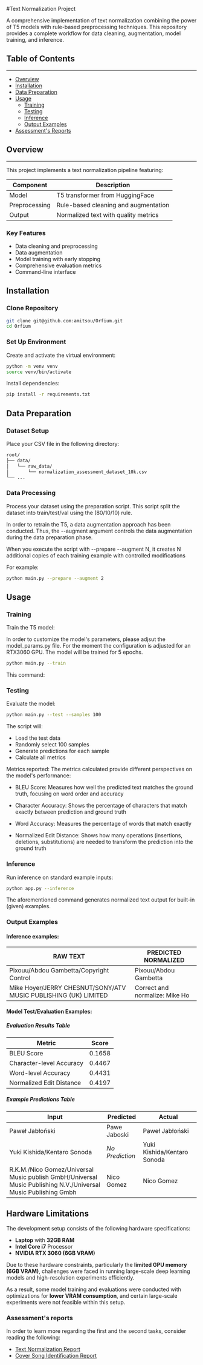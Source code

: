 #Text Normalization Project

A comprehensive implementation of text normalization combining the power of T5 models with rule-based preprocessing techniques.
This repository provides a complete workflow for data cleaning, augmentation, model training, and inference.

## Table of Contents
---------------

* [Overview](#overview)
* [Installation](#installation)
* [Data Preparation](#data-preparation)
* [Usage](#usage)
  * [Training](#training)
  * [Testing](#testing)
  * [Inference](#inference)
  * [Output Examples](#output-examples)
* [Assessment's Reports](#assessments-reports)

## Overview
--------

This project implements a text normalization pipeline featuring:

| Component | Description |
|-----------|-------------|
| Model     | T5 transformer from HuggingFace |
| Preprocessing | Rule-based cleaning and augmentation |
| Output    | Normalized text with quality metrics |

### Key Features

- Data cleaning and preprocessing
-  Data augmentation
-  Model training with early stopping
-  Comprehensive evaluation metrics
-  Command-line interface

## Installation

### Clone Repository

```bash
git clone git@github.com:amitsou/Orfium.git
cd Orfium
```

### Set Up Environment

Create and activate the virtual environment:

```bash
python -m venv venv
source venv/bin/activate
```

Install dependencies:

```bash
pip install -r requirements.txt
```

## Data Preparation

### Dataset Setup

Place your CSV file in the following directory:
```markdown
root/
├── data/
│   └── raw_data/
│       └── normalization_assessment_dataset_10k.csv
└── ...
```

### Data Processing

Process your dataset using the preparation script. This script
split the dataset into train/test/val using the (80/10/10) rule.

In order to retrain the T5, a data augmentation approach has been conducted.
Thus, the --augment argument controls the data augmentation during the data preparation phase.

When you execute the script with --prepare --augment N, it creates N additional
copies of each training example with controlled modifications

For example:

```bash
python main.py --prepare --augment 2
```

## Usage

### Training

Train the T5 model:

In order to customize the model's parameters, please adjsut the model_params.py file.
For the moment the configuration is adjusted for an RTX3060 GPU.
The model will be trained for 5 epochs.

```bash
python main.py --train
```

This command:

### Testing

Evaluate the model:

```bash
python main.py --test --samples 100
```

The script will:
- Load the test data
- Randomly select 100 samples
- Generate predictions for each sample
- Calculate all metrics

Metrics reported:
The metrics calculated provide different perspectives on the model's performance:

- BLEU Score: Measures how well the predicted text matches the ground truth, focusing on word order and accuracy

- Character Accuracy: Shows the percentage of characters that match exactly between prediction and ground truth

- Word Accuracy: Measures the percentage of words that match exactly

- Normalized Edit Distance: Shows how many operations (insertions, deletions, substitutions) are needed to transform the prediction into the ground truth

### Inference
Run inference on standard example inputs:

```bash
python app.py --inference
```

The aforementioned command generates normalized text output for built-in (given) examples.


### Output Examples

#### Inference examples:

| RAW TEXT | PREDICTED NORMALIZED |
|----------|----------------------|
| Pixouu/Abdou Gambetta/Copyright Control | Pixouu/Abdou Gambetta |
| Mike Hoyer/JERRY CHESNUT/SONY/ATV MUSIC PUBLISHING (UK) LIMITED | Correct and normalize: Mike Ho |


#### Model Test/Evaluation Examples:

#####  Evaluation Results Table

| Metric                      | Score  |
|-----------------------------|--------|
| BLEU Score                 | 0.1658 |
| Character-level Accuracy   | 0.4467 |
| Word-level Accuracy        | 0.4431 |
| Normalized Edit Distance   | 0.4197 |

##### Example Predictions Table

| Input | Predicted | Actual |
|--------------------------------|----------------|----------------|
| Paweł Jabłoński | Pawe Jaboski | Paweł Jabłoński |
| Yuki Kishida/Kentaro Sonoda | *No Prediction* | Yuki Kishida/Kentaro Sonoda |
| R.K.M./Nico Gomez/Universal Music publish GmbH/Universal Music Publishing N.V./Universal Music Publishing Gmbh | Nico Gomez | Nico Gomez |


## Hardware Limitations

The development setup consists of the following hardware specifications:

- **Laptop** with **32GB RAM**
- **Intel Core i7** Processor
- **NVIDIA RTX 3060 (6GB VRAM)**

Due to these hardware constraints, particularly the **limited GPU memory (6GB VRAM)**, challenges were faced in running large-scale deep learning models and high-resolution experiments efficiently.

As a result, some model training and evaluations were conducted with optimizations for **lower VRAM consumption**, and certain large-scale experiments were not feasible within this setup.


### Assessment's reports

In order to learn more regarding the first and the second tasks, consider reading the following:

- [Text Normalization Report](/docs/Text_Normalization_Report.pdf)
- [Cover Song Identification Report](/docs/Song_Cover_Identification_Report.pdf)
